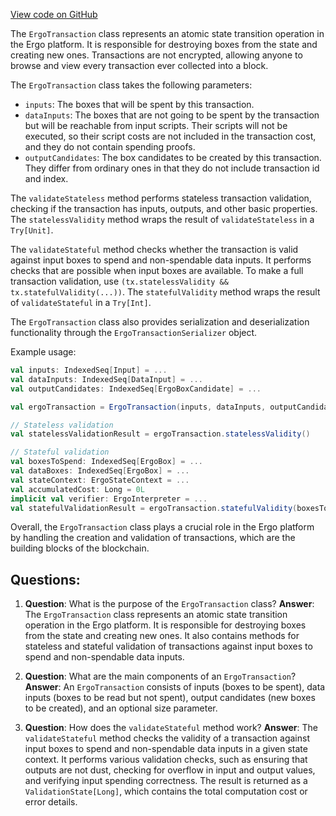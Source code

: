 [View code on GitHub](https://github.com/ergoplatform/ergo/src/main/scala/org/ergoplatform/modifiers/mempool/ErgoTransaction.scala)

The `ErgoTransaction` class represents an atomic state transition operation in the Ergo platform. It is responsible for destroying boxes from the state and creating new ones. Transactions are not encrypted, allowing anyone to browse and view every transaction ever collected into a block.

The `ErgoTransaction` class takes the following parameters:

- `inputs`: The boxes that will be spent by this transaction.
- `dataInputs`: The boxes that are not going to be spent by the transaction but will be reachable from input scripts. Their scripts will not be executed, so their script costs are not included in the transaction cost, and they do not contain spending proofs.
- `outputCandidates`: The box candidates to be created by this transaction. They differ from ordinary ones in that they do not include transaction id and index.

The `validateStateless` method performs stateless transaction validation, checking if the transaction has inputs, outputs, and other basic properties. The `statelessValidity` method wraps the result of `validateStateless` in a `Try[Unit]`.

The `validateStateful` method checks whether the transaction is valid against input boxes to spend and non-spendable data inputs. It performs checks that are possible when input boxes are available. To make a full transaction validation, use `(tx.statelessValidity && tx.statefulValidity(...))`. The `statefulValidity` method wraps the result of `validateStateful` in a `Try[Int]`.

The `ErgoTransaction` class also provides serialization and deserialization functionality through the `ErgoTransactionSerializer` object.

Example usage:

```scala
val inputs: IndexedSeq[Input] = ...
val dataInputs: IndexedSeq[DataInput] = ...
val outputCandidates: IndexedSeq[ErgoBoxCandidate] = ...

val ergoTransaction = ErgoTransaction(inputs, dataInputs, outputCandidates)

// Stateless validation
val statelessValidationResult = ergoTransaction.statelessValidity()

// Stateful validation
val boxesToSpend: IndexedSeq[ErgoBox] = ...
val dataBoxes: IndexedSeq[ErgoBox] = ...
val stateContext: ErgoStateContext = ...
val accumulatedCost: Long = 0L
implicit val verifier: ErgoInterpreter = ...
val statefulValidationResult = ergoTransaction.statefulValidity(boxesToSpend, dataBoxes, stateContext, accumulatedCost)
```

Overall, the `ErgoTransaction` class plays a crucial role in the Ergo platform by handling the creation and validation of transactions, which are the building blocks of the blockchain.
## Questions: 
 1. **Question**: What is the purpose of the `ErgoTransaction` class?
   **Answer**: The `ErgoTransaction` class represents an atomic state transition operation in the Ergo platform. It is responsible for destroying boxes from the state and creating new ones. It also contains methods for stateless and stateful validation of transactions against input boxes to spend and non-spendable data inputs.

2. **Question**: What are the main components of an `ErgoTransaction`?
   **Answer**: An `ErgoTransaction` consists of inputs (boxes to be spent), data inputs (boxes to be read but not spent), output candidates (new boxes to be created), and an optional size parameter.

3. **Question**: How does the `validateStateful` method work?
   **Answer**: The `validateStateful` method checks the validity of a transaction against input boxes to spend and non-spendable data inputs in a given state context. It performs various validation checks, such as ensuring that outputs are not dust, checking for overflow in input and output values, and verifying input spending correctness. The result is returned as a `ValidationState[Long]`, which contains the total computation cost or error details.